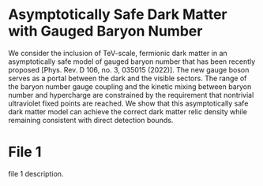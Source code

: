 # Asymptotically Safe Dark Matter with Gauged Baryon Number
We consider the inclusion of TeV-scale, fermionic dark matter in an asymptotically safe model of gauged baryon number that has been recently proposed [Phys. Rev. D 106, no. 3, 035015 (2022)]. The new gauge boson serves as a portal between the dark and the visible sectors. The range of the baryon number gauge coupling and the kinetic mixing between baryon number and hypercharge are constrained by the requirement that nontrivial ultraviolet fixed points are reached. We show that this asymptotically safe dark matter model can achieve the correct dark matter relic density while remaining consistent with direct detection bounds.
# File 1
file 1 description.
